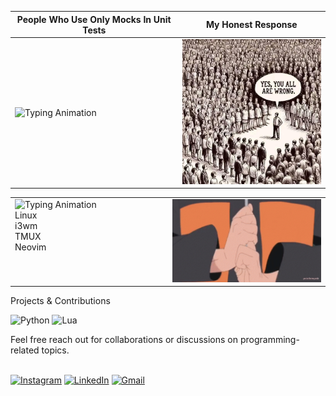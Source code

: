 <!-- Information -->

|People Who Use Only Mocks In Unit Tests| **My Honest Response** |
|--------------|-------|
|<div align="left"> <img src="https://readme-typing-svg.demolab.com?font=Geist+Mono&weight=450&size=30&duration=1500&pause=500&color=AE0000&width=435&lines=TDD+Is+Dead.;TDD+Does+Not+Work.;TDD+Is+A+Waste+Of+Time." alt="Typing Animation"></div> | <img src="https://github.com/kayinsg/kayinsg/blob/main/img1.jpg" width="250"> |


<table><tr>
<td valign="top" width="50%">
<img src="https://readme-typing-svg.demolab.com?font=Geist+Mono&weight=530&size=23&duration=3000&pause=3500&color=FFFFFF&width=360&lines=Development+Environment" alt="Typing Animation"><br>
Linux<br>i3wm<br>TMUX<br>Neovim
</td>
<td valign="top" width="50%">
<img src="https://github.com/kayinsg/kayinsg/blob/main/img2.gif" width="325">
</td>
</tr></table>

Projects & Contributions<br>
<p align="left">
  <img src="https://img.shields.io/badge/python-3670A0?style=for-the-badge&logo=python&logoColor=ffdd54" alt="Python">
  <img src="https://img.shields.io/badge/lua-%232C2D72.svg?style=for-the-badge&logo=lua&logoColor=white" alt="Lua">
</p>
Feel free reach out for collaborations or discussions on programming-related topics.<br><br>
<p align="left">
  <a href="https://www.instagram.com/kayinpepperr/"><img src="https://img.shields.io/badge/Instagram-%23E4405F.svg?style=for-the-badge&logo=Instagram&logoColor=white" alt="Instagram"></a>
  <a href="https://www.linkedin.com/in/kayin-gayle/"><img src="https://img.shields.io/badge/linkedin-%230077B5.svg?style=for-the-badge&logo=linkedin&logoColor=white" alt="LinkedIn"></a>
  <a href="kayin.gayle@gmail.com"><img src="https://img.shields.io/badge/Gmail-D14836?style=for-the-badge&logo=gmail&logoColor=white" alt="Gmail"></a>
</p>
